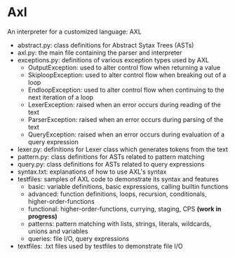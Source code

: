 # Axl
An interpreter for a customized language: AXL


* abstract.py: class definitions for Abstract Sytax Trees (ASTs)
* axl.py: the main file containing the parser and interpreter
* exceptions.py: definitions of various exception types used by AXL
  * OutputException: used to alter control flow when returning a value
  * SkiploopException: used to alter control flow when breaking out of a loop
  * EndloopException: used to alter control flow when continuing to the next iteration of a loop
  * LexerException: raised when an error occurs during reading of the text
  * ParserException: raised when an error occurs during parsing of the text
  * QueryException: raised when an error occurs during evaluation of a query expression
* lexer.py: definitions for Lexer class which generates tokens from the text
* pattern.py: class definitions for ASTs related to pattern matching
* query.py: class definitions for ASTs related to query expressions
* syntax.txt: explanations of how to use AXL's syntax
* testfiles: samples of AXL code to demonstrate its syntax and features
  * basic: variable definitions, basic expressions, calling builtin functions
  * advanced: function definitions, loops, recursion, conditionals, higher-order-functions
  * functional: higher-order-functions, currying, staging, CPS **(work in progress)**
  * patterns: pattern matching with lists, strings, literals, wildcards, unions and variables
  * queries: file I/O, query expressions
* textfiles: .txt files used by testfiles to demonstrate file I/O
